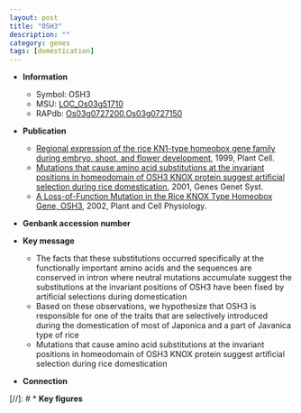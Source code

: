 ```yaml
---
layout: post
title: "OSH3"
description: ""
category: genes
tags: [domestication]
---
```


* **Information**  
    + Symbol: OSH3  
    + MSU: [LOC_Os03g51710](http://rice.plantbiology.msu.edu/cgi-bin/ORF_infopage.cgi?orf=LOC_Os03g51710)  
    + RAPdb: [Os03g0727200](http://rapdb.dna.affrc.go.jp/viewer/gbrowse_details/irgsp1?name=Os03g0727200),[Os03g0727150](http://rapdb.dna.affrc.go.jp/viewer/gbrowse_details/irgsp1?name=Os03g0727150)  

* **Publication**  
    + [Regional expression of the rice KN1-type homeobox gene family during embryo, shoot, and flower development](http://www.ncbi.nlm.nih.gov/pubmed?term=Regional+expression+of+the+rice+KN1-type+homeobox+gene+family+during+embryo,+shoot,+and+flower+development%5BTitle%5D), 1999, Plant Cell.
    + [Mutations that cause amino acid substitutions at the invariant positions in homeodomain of OSH3 KNOX protein suggest artificial selection during rice domestication](http://www.ncbi.nlm.nih.gov/pubmed?term=Mutations+that+cause+amino+acid+substitutions+at+the+invariant+positions+in+homeodomain+of+OSH3+KNOX+protein+suggest+artificial+selection+during+rice+domestication%5BTitle%5D), 2001, Genes Genet Syst.
    + [A Loss-of-Function Mutation in the Rice KNOX Type Homeobox Gene, OSH3](http://www.ncbi.nlm.nih.gov/pubmed?term=A+Loss-of-Function+Mutation+in+the+Rice+KNOX+Type+Homeobox+Gene,+OSH3%5BTitle%5D), 2002, Plant and Cell Physiology.

* **Genbank accession number**  

* **Key message**  
    + The facts that these substitutions occurred specifically at the functionally important amino acids and the sequences are conserved in intron where neutral mutations accumulate suggest the substitutions at the invariant positions of OSH3 have been fixed by artificial selections during domestication
    + Based on these observations, we hypothesize that OSH3 is responsible for one of the traits that are selectively introduced during the domestication of most of Japonica and a part of Javanica type of rice
    + Mutations that cause amino acid substitutions at the invariant positions in homeodomain of OSH3 KNOX protein suggest artificial selection during rice domestication

* **Connection**  

[//]: # * **Key figures**  


